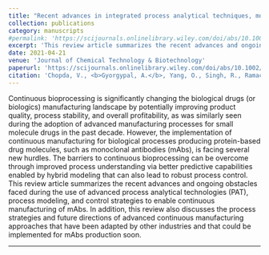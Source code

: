 ```yaml
---
title: "Recent advances in integrated process analytical techniques, modeling, and control strategies to enable continuous biomanufacturing of monoclonal antibodies"
collection: publications
category: manuscripts
#permalink: 'https://scijournals.onlinelibrary.wiley.com/doi/abs/10.1002/jctb.6765'
excerpt: 'This review article summarizes the recent advances and ongoing obstacles faced during the use of advanced process analytical technologies (PAT), process modeling, and control strategies to enable continuous manufacturing of mAbs. In addition, this review also discusses the process strategies and future directions of advanced continuous manufacturing approaches that have been adapted by other industries and that could be implemented for mAbs production soon.'
date: 2021-04-21
venue: 'Journal of Chemical Technology & Biotechnology'
paperurl: 'https://scijournals.onlinelibrary.wiley.com/doi/abs/10.1002/jctb.6765'
citation: 'Chopda, V., <b>Gyorgypal, A.</b>, Yang, O., Singh, R., Ramachandran, R., Zhang, H., ... & Ierapetritou, M. G. (2021). &quot;Recent advances in integrated process analytical techniques, modeling, and control strategies to enable continuous biomanufacturing of monoclonal antibodies.&quot; <i>Journal of Chemical Technology & Biotechnology</i>. 97(9), 2317-2335.'
---
```


Continuous bioprocessing is significantly changing the biological drugs (or biologics) manufacturing landscape by potentially improving product quality, process stability, and overall profitability, as was similarly seen during the adoption of advanced manufacturing processes for small molecule drugs in the past decade. However, the implementation of continuous manufacturing for biological processes producing protein-based drug molecules, such as monoclonal antibodies (mAbs), is facing several new hurdles. The barriers to continuous bioprocessing can be overcome through improved process understanding via better predictive capabilities enabled by hybrid modeling that can also lead to robust process control. This review article summarizes the recent advances and ongoing obstacles faced during the use of advanced process analytical technologies (PAT), process modeling, and control strategies to enable continuous manufacturing of mAbs. In addition, this review also discusses the process strategies and future directions of advanced continuous manufacturing approaches that have been adapted by other industries and that could be implemented for mAbs production soon.

--- 
